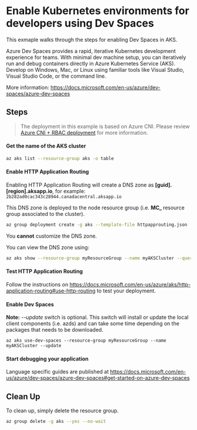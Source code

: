 # Enable Kubernetes environments for developers using Dev Spaces

This exmaple walks through the steps for enabling Dev Spaces in AKS.

Azure Dev Spaces provides a rapid, iterative Kubernetes development experience for teams. With minimal dev machine setup, you can iteratively run and debug containers directly in Azure Kubernetes Service (AKS). Develop on Windows, Mac, or Linux using familiar tools like Visual Studio, Visual Studio Code, or the command line.

More information: https://docs.microsoft.com/en-us/azure/dev-spaces/azure-dev-spaces

## Steps

> The deployment in this example is based on Azure CNI.  Please review [Azure CNI + RBAC deployment](../azurecni-rbac) for more information.

#### Get the name of the AKS cluster

```bash
az aks list --resource-group aks -o table
```

#### Enable HTTP Application Routing

Enabling HTTP Application Routing will create a DNS zone as **[guid].[region].aksapp.io**, for example: `2b282ad0cac343c28944.canadacentral.aksapp.io`

This DNS zone is deployed to the node resource group (i.e. **MC_** resource group associated to the cluster).

```bash
az group deployment create -g aks --template-file httpapprouting.json
```

You **cannot** customize the DNS zone.

You can view the DNS zone using:

```bash
az aks show --resource-group myResourceGroup --name myAKSCluster --query addonProfiles.httpApplicationRouting.config.HTTPApplicationRoutingZoneName
```

#### Test HTTP Application Routing

Follow the instructions on https://docs.microsoft.com/en-us/azure/aks/http-application-routing#use-http-routing to test your deployment.

#### Enable Dev Spaces

**Note:**  *--update* switch is optional.  This switch will install or update the local client components (i.e. azds) and can take some time depending on the packages that needs to be downloaded.

```
az aks use-dev-spaces --resource-group myResourceGroup --name myAKSCluster --update
```

#### Start debugging your application

Language specific guides are published at https://docs.microsoft.com/en-us/azure/dev-spaces/azure-dev-spaces#get-started-on-azure-dev-spaces

## Clean Up

To clean up, simply delete the resource group.

```bash
az group delete -g aks --yes --no-wait
```
